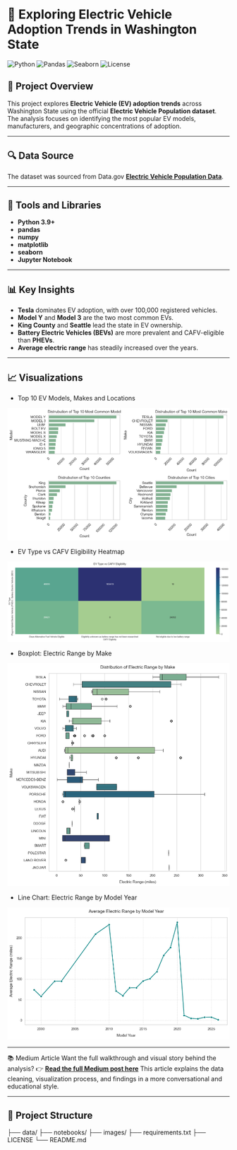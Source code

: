 # 🚗 Exploring Electric Vehicle Adoption Trends in Washington State

![Python](https://img.shields.io/badge/Python-3.9-blue)
![Pandas](https://img.shields.io/badge/Library-pandas-orange)
![Seaborn](https://img.shields.io/badge/Visualization-seaborn-blueviolet)
![License](https://img.shields.io/badge/License-MIT-green)

## 📘 Project Overview
This project explores **Electric Vehicle (EV) adoption trends** across Washington State using the official **Electric Vehicle Population dataset**.  
The analysis focuses on identifying the most popular EV models, manufacturers, and geographic concentrations of adoption.

---

## 🔍 Data Source
The dataset was sourced from Data.gov **[Electric Vehicle Population Data](https://catalog.data.gov/dataset/electric-vehicle-population-data)**. 

---

## 🧰 Tools and Libraries
- **Python 3.9+**
- **pandas**
- **numpy**
- **matplotlib**
- **seaborn**
- **Jupyter Notebook**

---

## 📊 Key Insights
- **Tesla** dominates EV adoption, with over 100,000 registered vehicles.
- **Model Y** and **Model 3** are the two most common EVs.
- **King County** and **Seattle** lead the state in EV ownership.
- **Battery Electric Vehicles (BEVs)** are more prevalent and CAFV-eligible than **PHEVs**.
- **Average electric range** has steadily increased over the years.

---

## 📈 Visualizations
- Top 10 EV Models, Makes and Locations

![Top 10 EV Models, Makes and Locations](./Images/Top_10_EV_Models_Makes_and_Locations.png)

- EV Type vs CAFV Eligibility Heatmap

![EV Type vs CAFV Eligibility Heatmap](./Images/EV_Type_vs_CAFV_Eligibility_Heatmap.png)

- Boxplot: Electric Range by Make

![Boxplot: Electric Range by Make](./Images/Boxplot:_Electric_Range_by_Make.png)

- Line Chart: Electric Range by Model Year  

![Line Chart: Electric Range by Model Year](./Images/Line_Chart:_Electric_Range_by_Model_Year.png)

---

📚 Medium Article
Want the full walkthrough and visual story behind the analysis?
👉 **[Read the full Medium post here](https://medium.com/@thomasanthonio/exploring-electric-vehicle-adoption-trends-in-washington-state-621f1a9475ca)**
This article explains the data cleaning, visualization process, and findings in a more conversational and educational style.

---

## 📂 Project Structure
├── data/
├── notebooks/
├── images/
├── requirements.txt
├── LICENSE
└── README.md

